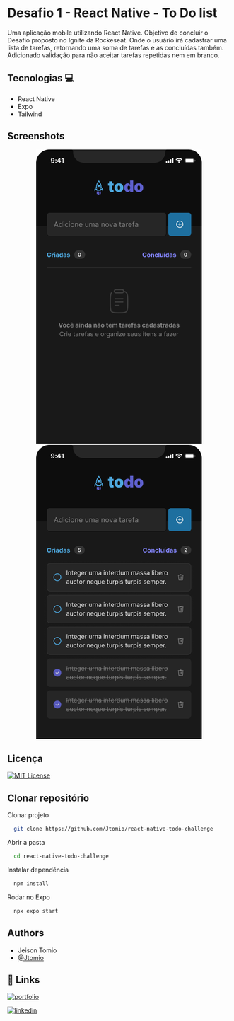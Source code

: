 # Desafio 1 - React Native - To Do list

Uma aplicação mobile utilizando React Native. Objetivo de concluir o Desafio proposto no Ignite da Rockeseat. Onde o usuário irá cadastrar uma lista de tarefas, retornando uma soma de tarefas e as concluídas também. Adicionado validação para não aceitar tarefas repetidas nem em branco.

## Tecnologias 💻

- React Native
- Expo
- Tailwind

## Screenshots

<p align="center">
<img src="./assets/TodoEmpty.png">
<img src="./assets/TodoTask.png">
</p>

## Licença

[![MIT License](https://img.shields.io/badge/License-MIT-green.svg)](https://choosealicense.com/licenses/mit/)

## Clonar repositório

Clonar projeto

```bash
  git clone https://github.com/Jtomio/react-native-todo-challenge
```

Abrir a pasta

```bash
  cd react-native-todo-challenge
```

Instalar dependência

```bash
  npm install
```

Rodar no Expo

```bash
  npx expo start
```

## Authors

- Jeison Tomio
- [@Jtomio](https://www.github.com/Jtomio)

## 🔗 Links

[![portfolio](https://img.shields.io/badge/my_portfolio-000?style=for-the-badge&logo=ko-fi&logoColor=white)](https://portfoliojeison.vercel.app/)

[![linkedin](https://img.shields.io/badge/linkedin-0A66C2?style=for-the-badge&logo=linkedin&logoColor=white)](https://www.linkedin.com/in/jeison-tomio/)
